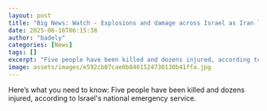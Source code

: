 ```yaml
---
layout: post
title: "Big News: Watch - Explosions and damage across Israel as Iran launches fresh air strikes"
date: 2025-06-16T06:15:38
author: "badely"
categories: [News]
tags: []
excerpt: "Five people have been killed and dozens injured, according to Israel's national emergency service."
image: assets/images/e592cb07cae0b8461524730130b41ffa.jpg
---
```


Here’s what you need to know: Five people have been killed and dozens injured, according to Israel's national emergency service.

